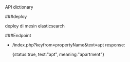 API dictionary

###deploy

  deploy di mesin elasticsearch

###Endpoint

  - /index.php?keyfrom=propertyName&text=apt
    response:

      {status:true, text:"apt", meaning:"apartment"}
